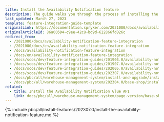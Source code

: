 ```yaml
---
title: Install the Availability Notification feature
description: The guide walks you through the process of installing the Product is Available Again feature into the project.
last_updated: March 27, 2023
template: feature-integration-guide-template
originalLink: https://documentation.spryker.com/2021080/docs/availability-notification-feature-integration
originalArticleId: 86a00594-c9ee-42c8-bd9d-622866fd826c
redirect_from:
  - /2021080/docs/availability-notification-feature-integration
  - /2021080/docs/en/availability-notification-feature-integration
  - /docs/availability-notification-feature-integration
  - /docs/en/availability-notification-feature-integration
  - /docs/scos/dev/feature-integration-guides/201903.0/availability-notification-feature-integration.html
  - /docs/scos/dev/feature-integration-guides/201907.0/availability-notification-feature-integration.html
  - /docs/scos/dev/feature-integration-guides/202005.0/availability-notification-feature-integration.html
  - /docs/scos/dev/feature-integration-guides/202307.0/availability-notification-feature-integration.html
  - /docs/pbc/all/warehouse-management-system/install-and-upgrade/install-features/install-the-availability-notification-feature.html
  - /docs/pbc/all/warehouse-management-system/202304.0/base-shop/install-and-upgrade/install-features/install-the-availability-notification-feature.html
related:
  - title: Install the Availability Notification Glue API
    link: docs/pbc/all/warehouse-management-system/page.version/base-shop/install-and-upgrade/install-features/install-the-availability-notification-glue-api.html
---
```


{% include pbc/all/install-features/202307.0/install-the-availability-notification-feature.md %} <!-- To edit, see /_includes/pbc/all/install-features/202307.0/install-the-availability-notification-feature.md -->
